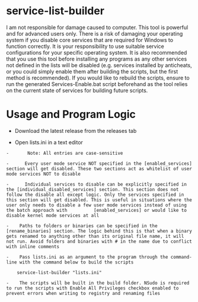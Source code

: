 # service-list-builder

I am not responsible for damage caused to computer. This tool is powerful and for advanced users only. There is a risk of damaging your operating system if you disable core services that are required for Windows to function correctly. It is your responsibility to use suitable service configurations for your specific operating system. It is also recommended that you use this tool before installing any programs as any other services not defined in the lists will be disabled (e.g. services installed by anticheats, or you could simply enable them after building the scripts, but the first method is recommended). If you would like to rebuild the scripts, ensure to run the generated Services-Enable.bat script beforehand as the tool relies on the current state of services for building future scripts.

# Usage and Program Logic

-    Download the latest release from the releases tab

-    Open lists.ini in a text editor

    -       Note: All entries are case-sensitive

    -      Every user mode service NOT specified in the [enabled_services] section will get disabled. These two sections act as whitelist of user mode services NOT to disable

    -      Individual services to disable can be explicitly specified in the [individual_disabled_services] section. This section does not follow the disable all except logic. Only the services specified in this section will get disabled. This is useful in situations where the user only needs to disable a few user mode services instead of using the batch approach with          [enabled_services] or would like to disable kernel mode services at all

    -    Paths to folders or binaries can be specified in the [rename_binaries] section. The logic behind this is that when a binary gets renamed to anything other than its original file name, it will not run. Avoid folders and binaries with # in the name due to conflict with inline comments

    -    Pass lists.ini as an argument to the program through the command-line with the command below to build the scripts
```
    service-list-builder "lists.ini"
```
    -    The scripts will be built in the build folder. NSudo is required to run the scripts with Enable All Privileges checkbox enabled to prevent errors when writing to registry and renaming files
